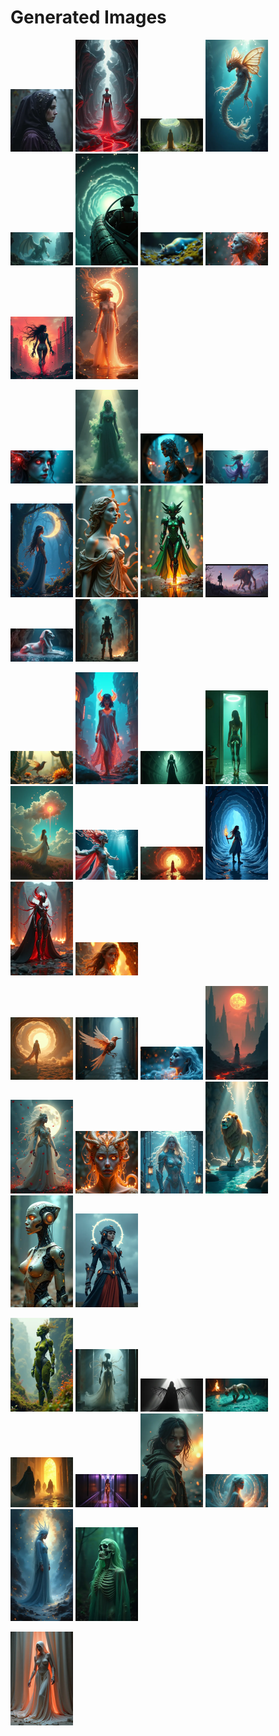 # Generated Images



<img src="2025_06_23_01_thumb.webp" width="100"/> <img src="2025_06_23_02_thumb.webp" width="100"/> <img src="2025_06_23_03_thumb.webp" width="100"/> <img src="2025_06_23_04_thumb.webp" width="100"/> <img src="2025_06_23_05_thumb.webp" width="100"/> <img src="2025_06_23_06_thumb.webp" width="100"/> <img src="2025_06_23_07_thumb.webp" width="100"/> <img src="2025_06_23_08_thumb.webp" width="100"/> <img src="2025_06_23_09_thumb.webp" width="100"/> <img src="2025_06_23_10_thumb.webp" width="100"/>

<img src="2025_06_23_11_thumb.webp" width="100"/> <img src="2025_06_23_12_thumb.webp" width="100"/> <img src="2025_06_23_13_thumb.webp" width="100"/> <img src="2025_06_23_14_thumb.webp" width="100"/> <img src="2025_06_23_15_thumb.webp" width="100"/> <img src="2025_06_23_16_thumb.webp" width="100"/> <img src="2025_06_23_17_thumb.webp" width="100"/> <img src="2025_06_23_18_thumb.webp" width="100"/> <img src="2025_06_23_19_thumb.webp" width="100"/> <img src="2025_06_23_20_thumb.webp" width="100"/>

<img src="2025_06_23_21_thumb.webp" width="100"/> <img src="2025_06_23_22_thumb.webp" width="100"/> <img src="2025_06_23_23_thumb.webp" width="100"/> <img src="2025_06_23_24_thumb.webp" width="100"/> <img src="2025_06_23_25_thumb.webp" width="100"/> <img src="2025_06_23_26_thumb.webp" width="100"/> <img src="2025_06_23_27_thumb.webp" width="100"/> <img src="2025_06_23_28_thumb.webp" width="100"/> <img src="2025_06_23_29_thumb.webp" width="100"/> <img src="2025_06_23_30_thumb.webp" width="100"/>

<img src="2025_06_23_31_thumb.webp" width="100"/> <img src="2025_06_23_32_thumb.webp" width="100"/> <img src="2025_06_23_33_thumb.webp" width="100"/> <img src="2025_06_23_34_thumb.webp" width="100"/> <img src="2025_06_23_35_thumb.webp" width="100"/> <img src="2025_06_23_36_thumb.webp" width="100"/> <img src="2025_06_23_37_thumb.webp" width="100"/> <img src="2025_06_23_38_thumb.webp" width="100"/> <img src="2025_06_23_39_thumb.webp" width="100"/> <img src="2025_06_23_40_thumb.webp" width="100"/>

<img src="2025_06_23_41_thumb.webp" width="100"/> <img src="2025_06_23_42_thumb.webp" width="100"/> <img src="2025_06_23_43_thumb.webp" width="100"/> <img src="2025_06_23_44_thumb.webp" width="100"/> <img src="2025_06_23_45_thumb.webp" width="100"/> <img src="2025_06_23_46_thumb.webp" width="100"/> <img src="2025_06_23_47_thumb.webp" width="100"/> <img src="2025_06_23_48_thumb.webp" width="100"/> <img src="2025_06_23_49_thumb.webp" width="100"/> <img src="2025_06_23_50_thumb.webp" width="100"/>

<img src="2025_06_23_51_thumb.webp" width="100"/>